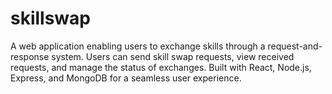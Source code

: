# skillswap
A web application enabling users to exchange skills through a request-and-response system. Users can send skill swap requests, view received requests, and manage the status of exchanges. Built with React, Node.js, Express, and MongoDB for a seamless user experience.
